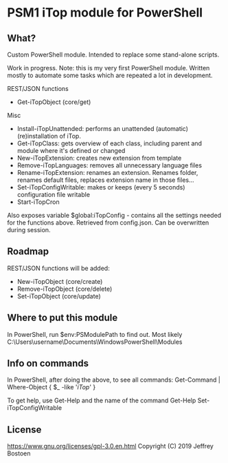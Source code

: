 # PSM1 iTop module for PowerShell

## What?
Custom PowerShell module. 
Intended to replace some stand-alone scripts.

Work in progress. Note: this is my very first PowerShell module.
Written mostly to automate some tasks which are repeated a lot in development.

REST/JSON functions 
* Get-iTopObject (core/get)

Misc
* Install-iTopUnattended: performs an unattended (automatic) (re)installation of iTop.
* Get-iTopClass: gets overview of each class, including parent and module where it's defined or changed
* New-iTopExtension: creates new extension from template
* Remove-iTopLanguages: removes all unnecessary language files
* Rename-iTopExtension: renames an extension. Renames folder, renames default files, replaces extension name in those files...
* Set-iTopConfigWritable: makes or keeps (every 5 seconds) configuration file writable
* Start-iTopCron

Also exposes variable
$global:iTopConfig - contains all the settings needed for the functions above. Retrieved from config.json. Can be overwritten during session.

## Roadmap
REST/JSON functions will be added:
* New-iTopObject (core/create)
* Remove-iTopObject (core/delete)
* Set-iTopObject (core/update)



## Where to put this module
In PowerShell, run $env:PSModulePath to find out.
Most likely C:\Users\username\Documents\WindowsPowerShell\Modules

## Info on commands
In PowerShell, after doing the above, to see all commands:
Get-Command | Where-Object { $_ -like '*iTop*' }

To get help, use Get-Help and the name of the command
Get-Help Set-iTopConfigWritable

## License
https://www.gnu.org/licenses/gpl-3.0.en.html
Copyright (C) 2019 Jeffrey Bostoen
